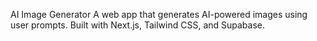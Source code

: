 AI Image Generator
A web app that generates AI-powered images using user prompts. Built with Next.js, Tailwind CSS, and Supabase.
